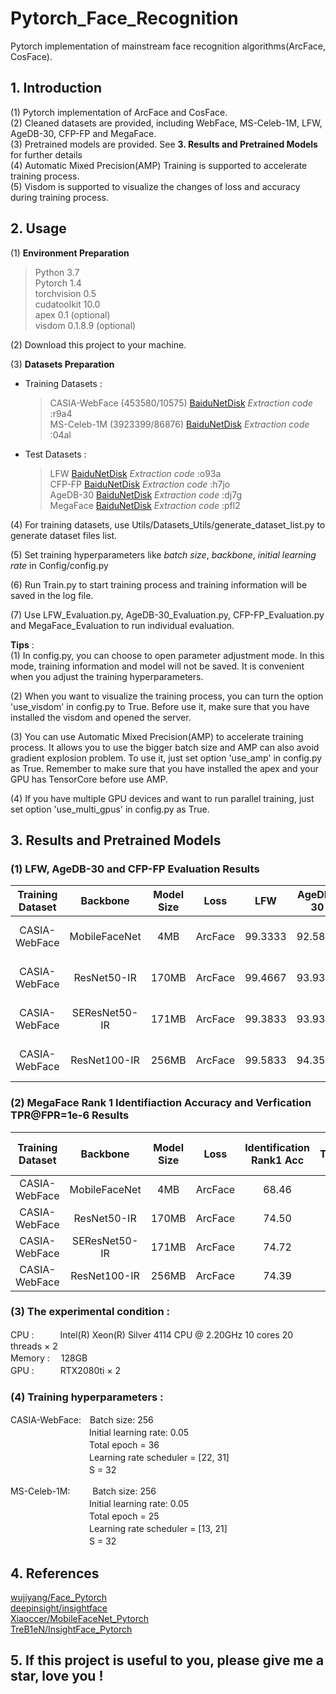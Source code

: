 # Pytorch_Face_Recognition  
Pytorch implementation of mainstream face recognition algorithms(ArcFace, CosFace).
## 1. Introduction  
(1) Pytorch implementation of ArcFace and CosFace.  
(2) Cleaned datasets are provided, including WebFace, MS-Celeb-1M, LFW, AgeDB-30, CFP-FP and MegaFace.  
(3) Pretrained models are provided. See **3. Results and Pretrained Models** for further details  
(4) Automatic Mixed Precision(AMP) Training is supported to accelerate training process.  
(5) Visdom is supported to visualize the changes of loss and accuracy during training process.
## 2. Usage 
(1) **Environment Preparation**   
 > Python 3.7  
 > Pytorch 1.4  
 > torchvision 0.5  
 > cudatoolkit 10.0  
 > apex 0.1 (optional)    
 > visdom 0.1.8.9 (optional)  
 
(2) Download this project to your machine.
  
(3) **Datasets Preparation**  
* Training Datasets :   
    > CASIA-WebFace (453580/10575) [BaiduNetDisk](https://pan.baidu.com/s/1V0679yun1JYYxRmzqiNjdw) *Extraction code* :r9a4   
    MS-Celeb-1M (3923399/86876)  [BaiduNetDisk](https://pan.baidu.com/s/1n7G3TCKZBaGizQYMoStdsw) *Extraction code* :04al  
* Test Datasets :  
    > LFW [BaiduNetDisk](https://pan.baidu.com/s/1NiWIj552t-yHD0KPBCWz2g) *Extraction code* :o93a   
    CFP-FP [BaiduNetDisk](https://pan.baidu.com/s/1-uJTJsJrWXgSS4PvvF3b8g) *Extraction code* :h7jo    
    AgeDB-30 [BaiduNetDisk](https://pan.baidu.com/s/1Qitk-M4h8wp9T2j2uceDgQ) *Extraction code* :dj7g     
    MegaFace [BaiduNetDisk](https://pan.baidu.com/s/1fHgY83E3jobskr-pGA8KYw) *Extraction code* :pfl2
    
(4) For training datasets, use Utils/Datasets_Utils/generate_dataset_list.py to generate dataset files list.
   
(5) Set training hyperparameters like *batch size*, *backbone*, *initial learning rate* in Config/config.py
  
(6) Run Train.py to start training process and training information will be saved in the log file.

(7) Use LFW_Evaluation.py, AgeDB-30_Evaluation.py, CFP-FP_Evaluation.py and MegaFace_Evaluation to run individual evaluation.
  
**Tips** :   
(1) In config.py, you can choose to open parameter adjustment mode. In this mode, training information and model will 
not be saved. It is convenient when you adjust the training hyperparameters.  

(2) When you want to visualize the training process, you can turn the option 'use_visdom' in config.py to True. Before use
it, make sure that you have installed the visdom and opened the server.  

(3) You can use Automatic Mixed Precision(AMP) to accelerate training process. It allows you to use the bigger batch size and
AMP can also avoid gradient explosion problem. To use it, just set option 'use_amp' in config.py as True. Remember to make sure
that you have installed the apex and your GPU has TensorCore before use AMP.  

(4) If you have multiple GPU devices and want to run parallel training, just set option 'use_multi_gpus' in config.py as True.

## 3. Results and Pretrained Models
### (1) LFW, AgeDB-30 and CFP-FP Evaluation Results
|Training Dataset|Backbone     |Model Size|Loss   |LFW    |AgeDB-30|CFP-FP |Pretrained Models                                                                   |
|:--------------:|:-----------:|:--------:|:-----:|:-----:|:------:|:-----:|:----------------------------------------------------------------------------------:|
|CASIA-WebFace   |MobileFaceNet|4MB       |ArcFace|99.3333|92.5833 |94.0143|[BaiduNetDisk](https://pan.baidu.com/s/1wU7F8w-jYgJpjbZGFaJJtA) Extraction code:e3qm|
|CASIA-WebFace   |ResNet50-IR  |170MB     |ArcFace|99.4667|93.9333 |95.5571|[BaiduNetDisk](https://pan.baidu.com/s/1H6vgckjqqAer9Rp2pHU_cQ) Extraction code:byqs|
|CASIA-WebFace   |SEResNet50-IR|171MB     |ArcFace|99.3833|93.9333 |95.5857|[BaiduNetDisk](https://pan.baidu.com/s/19YoVDVB_N6MPR6VGI6tyQg) Extraction code:c355|
|CASIA-WebFace   |ResNet100-IR |256MB     |ArcFace|99.5833|94.3500 |96.0429|[BaiduNetDisk](https://pan.baidu.com/s/14NoOJjKZar9JUp6fjruB_A) Extraction code:kqsi|

### (2) MegaFace Rank 1 Identifiaction Accuracy and Verfication TPR@FPR=1e-6 Results
|Training Dataset|Backbone     |Model Size|Loss   |Identification Rank1 Acc|Verfication TPR@FPR=1e-6|
|:--------------:|:-----------:|:--------:|:-----:|:----------------------:|:----------------------:|
|CASIA-WebFace   |MobileFaceNet|4MB       |ArcFace|   68.46                |   83.49                |
|CASIA-WebFace   |ResNet50-IR  |170MB     |ArcFace|   74.50                |   89.89                |
|CASIA-WebFace   |SEResNet50-IR|171MB     |ArcFace|   74.72                |   89.41                |
|CASIA-WebFace   |ResNet100-IR |256MB     |ArcFace|   74.39                |   90.86                |

### (3) The experimental condition :  
CPU :　　　Intel(R) Xeon(R) Silver 4114 CPU @ 2.20GHz 10 cores 20 threads × 2  
Memory : 　128GB  
GPU :　　　RTX2080ti × 2  
### (4) Training hyperparameters :  
CASIA-WebFace:　Batch size: 256  
　　　　　　　　　Initial learning rate: 0.05  
　　　　　　　　　Total epoch = 36  
　　　　　　　　　Learning rate scheduler = [22, 31]  
　　　　　　　　　S = 32  

MS-Celeb-1M: 　　 Batch size: 256  
　　　　　　　　　Initial learning rate: 0.05  
 　　　　　　　　　Total epoch = 25  
 　　　　　　　　　Learning rate scheduler = [13, 21]  
 　　　　　　　　　S = 32
## 4. References
[wujiyang/Face_Pytorch](https://github.com/wujiyang/Face_Pytorch)  
[deepinsight/insightface](https://github.com/deepinsight/insightface)   
[Xiaoccer/MobileFaceNet_Pytorch](https://github.com/Xiaoccer/MobileFaceNet_Pytorch)  
[TreB1eN/InsightFace_Pytorch](https://github.com/TreB1eN/InsightFace_Pytorch)  
## 5. If this project is useful to you, please give me a star, love you !

